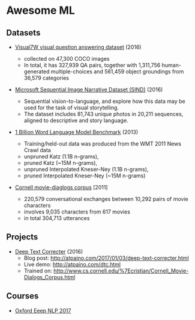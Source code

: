 Awesome ML
===

Datasets
---
- [Visual7W visual question answering dataset](https://github.com/yukezhu/visual7w-qa-models) (2016)
  - collected on 47,300 COCO images
  - In total, it has 327,939 QA pairs, together with 1,311,756 human-generated multiple-choices and 561,459 object groundings from 36,579 categories

- [Microsoft Sequential Image Narrative Dataset (SIND)](http://www.sind.ai/dataset.html) (2016)
  - Sequential vision-to-language, and explore how this data may be used for the task of visual storytelling. 
  - The dataset includes 81,743 unique photos in 20,211 sequences, aligned to descriptive and story language. 

- [1 Billion Word Language Model Benchmark](http://www.statmt.org/lm-benchmark/) (2013)
  - Training/held-out data was produced from the WMT 2011 News Crawl data
  - unpruned Katz (1.1B n-grams),
  - pruned Katz (~15M n-grams), 
  - unpruned Interpolated Kneser-Ney (1.1B n-grams), 
  - pruned Interpolated Kneser-Ney (~15M n-grams)
  
- [Cornell movie-diaglogs corpus](http://www.cs.cornell.edu/~cristian/Cornell_Movie-Dialogs_Corpus.html) [2011]
  - 220,579 conversational exchanges between 10,292 pairs of movie characters
  - involves 9,035 characters from 617 movies
  - in total 304,713 utterances

Projects
---
- [Deep Text Correcter](https://github.com/atpaino/deep-text-correcter) (2016)
  - Blog post: http://atpaino.com/2017/01/03/deep-text-correcter.html
  - Live demo: http://atpaino.com/dtc.html
  - Trained on: http://www.cs.cornell.edu/%7Ecristian/Cornell_Movie-Dialogs_Corpus.html


Courses
---
- [Oxford Eeep NLP 2017](https://github.com/oxford-cs-deepnlp-2017/lectures)
